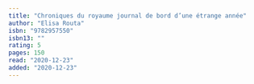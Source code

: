 ```yaml
---
title: "Chroniques du royaume journal de bord d’une étrange année"
author: "Elisa Routa"
isbn: "9782957550"
isbn13: ""
rating: 5
pages: 150
read: "2020-12-23"
added: "2020-12-23"
---
```


